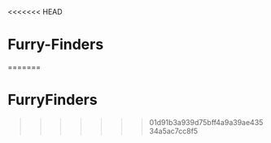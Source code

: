 <<<<<<< HEAD
# Furry-Finders
=======
# FurryFinders
>>>>>>> 01d91b3a939d75bff4a9a39ae43534a5ac7cc8f5
